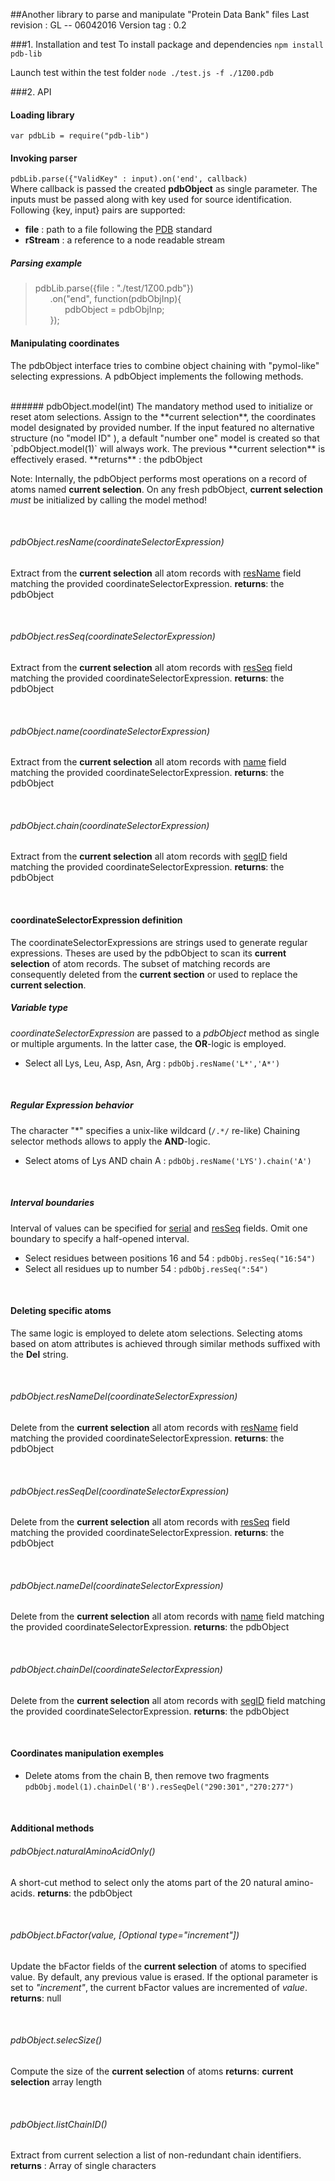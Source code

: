 ##Another library to parse and manipulate "Protein Data Bank" files
Last revision : GL -- 06042016
Version tag : 0.2


###1. Installation and test
To install package and dependencies
`npm install pdb-lib`   

Launch test within the test folder
`node ./test.js -f ./1Z00.pdb`



###2. API
#### Loading library
`var pdbLib = require("pdb-lib")`
#### Invoking parser
`pdbLib.parse({"ValidKey" : input).on('end', callback)`<br>
Where callback is passed the created **pdbObject** as single parameter.
The inputs must be passed along with key used for source identification. Following  {key, input} pairs are supported:

*   **file** :  path to a file following the [PDB](http://www.rcsb.org/format) standard
* **rStream** :  a reference to a node readable stream

##### Parsing example
>pdbLib.parse({file : "./test/1Z00.pdb"})<br>
>&nbsp;&nbsp;&nbsp;&nbsp;&nbsp;&nbsp;.on("end", function(pdbObjInp){<br>
>&nbsp;&nbsp;&nbsp;&nbsp;&nbsp;&nbsp;&nbsp;&nbsp;&nbsp;&nbsp;&nbsp;&nbsp;pdbObject = pdbObjInp;<br>
>&nbsp;&nbsp;&nbsp;&nbsp;&nbsp;&nbsp;});

#### Manipulating coordinates
The pdbObject interface tries to combine object chaining with "pymol-like" selecting expressions.  A pdbObject implements the following methods.

<br>
###### pdbObject.model(int) 
The mandatory method used to initialize or reset atom selections.
Assign to the **current selection**, the coordinates model designated by provided number. If the input featured no alternative structure (no "model ID" ), a default "number one" model is created so that `pdbObject.model(1)` will always work.
The previous **current selection** is effectively erased.
**returns** : the pdbObject

Note: Internally, the pdbObject performs most operations on a record of atoms named  **current selection**.  On any fresh pdbObject,  **current selection** _must_ be initialized by calling the model method!

<br>

###### pdbObject.resName(coordinateSelectorExpression) 
 Extract from the **current selection** all atom records with [resName](http://rcsb.org/format) field matching the provided coordinateSelectorExpression.
**returns**: the pdbObject

<br>

######  pdbObject.resSeq(coordinateSelectorExpression)
 Extract from the **current selection** all atom records with [resSeq](http://rcsb.org/format) field matching the provided coordinateSelectorExpression.
**returns**: the pdbObject

<br>

######  pdbObject.name(coordinateSelectorExpression)
 Extract from the **current selection** all atom records with [name](http://rcsb.org/format) field matching the provided coordinateSelectorExpression.
**returns**: the pdbObject

<br>

######  pdbObject.chain(coordinateSelectorExpression)
 Extract from the **current selection** all atom records with [segID](http://rcsb.org/format) field matching the provided coordinateSelectorExpression.
**returns**: the pdbObject

<br>

#### coordinateSelectorExpression definition

The coordinateSelectorExpressions are strings used to generate regular expressions. Theses are used  by the pdbObject  to scan its **current selection** of atom records. The subset of matching records are consequently deleted from the **current section** or used to replace the **current selection**.  

#####  Variable type
_coordinateSelectorExpression_ are passed to a $pdbObject$ method  as single or multiple arguments. In the latter case,  the **OR**-logic is employed.

*   Select all Lys, Leu, Asp, Asn, Arg : `pdbObj.resName('L*','A*')`

<br>

##### Regular Expression behavior
The character "*" specifies a unix-like wildcard (`/.*/` re-like)
Chaining selector methods allows to apply the **AND**-logic. 

*  Select atoms of Lys AND chain A : `pdbObj.resName('LYS').chain('A')`

<br>

##### Interval boundaries
Interval of values can be specified for [serial]() and [resSeq]() fields. Omit one boundary to specify a half-opened interval. 

*  Select residues between positions 16 and 54 :  `pdbObj.resSeq("16:54")`
*  Select all residues up to number 54 : `pdbObj.resSeq(":54")`

<br>

#### Deleting specific atoms
The same logic is employed to delete atom selections. Selecting atoms based on atom attributes is achieved through similar methods suffixed with the **Del** string.

<br>

###### pdbObject.resNameDel(coordinateSelectorExpression) 
 Delete from the **current selection** all atom records with [resName](http://rcsb.org/format) field matching the provided coordinateSelectorExpression.
**returns**: the pdbObject

<br>

######  pdbObject.resSeqDel(coordinateSelectorExpression)
 Delete from the **current selection** all atom records with [resSeq](http://rcsb.org/format) field matching the provided coordinateSelectorExpression.
**returns**: the pdbObject

<br>

######  pdbObject.nameDel(coordinateSelectorExpression)
 Delete from the **current selection** all atom records with [name](http://rcsb.org/format) field matching the provided coordinateSelectorExpression.
**returns**: the pdbObject

<br>

######  pdbObject.chainDel(coordinateSelectorExpression)
 Delete from the **current selection** all atom records with [segID](http://rcsb.org/format) field matching the provided coordinateSelectorExpression.
**returns**: the pdbObject

<br>

#### Coordinates manipulation exemples

*  Delete atoms from the chain B, then remove two fragments
`pdbObj.model(1).chainDel('B').resSeqDel("290:301","270:277")`

<br>

#### Additional methods

######  pdbObject.naturalAminoAcidOnly()
A short-cut method to select only the atoms part of the 20 natural amino-acids.
**returns**: the pdbObject

<br>

######  pdbObject.bFactor(value, [Optional type="increment"])
Update the bFactor fields of the **current selection** of atoms to specified value. By default, any previous value is erased. If the optional parameter is set to _"increment"_, the current bFactor values are incremented of _value_.
**returns**: null

<br>

######  pdbObject.selecSize()
Compute the size of the **current selection** of atoms
**returns**:  **current selection** array length

<br>

######  pdbObject.listChainID()
Extract from current selection a list of non-redundant chain identifiers.
**returns** : Array of single characters
